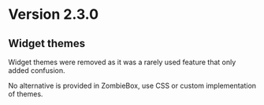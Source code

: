 # Version 2.3.0

## Widget themes

Widget themes were removed as it was a rarely used feature that only added confusion.

No alternative is provided in ZombieBox, use CSS or custom implementation of themes.

